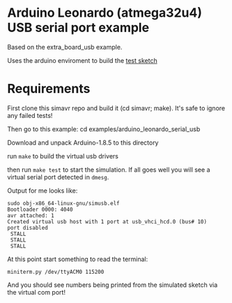 # Arduino Leonardo (atmega32u4) USB serial port example

Based on the extra_board_usb example.

Uses the arduino enviroment to build the [test sketch](test/test.ino)

# Requirements

First clone this simavr repo and build it (cd simavr; make). It's safe to ignore any failed tests!

Then go to this example: cd examples/arduino_leonardo_serial_usb

Download and unpack Arduino-1.8.5 to this directory

run `make` to build the virtual usb drivers

then run `make test` to start the simulation. If all goes well you will see a virtual serial port detected in `dmesg`.

Output for me looks like:

    sudo obj-x86_64-linux-gnu/simusb.elf
    Bootloader 0000: 4040
    avr attached: 1
    Created virtual usb host with 1 port at usb_vhci_hcd.0 (bus# 10)
    port disabled
     STALL
     STALL
     STALL

At this point start something to read the terminal:

    miniterm.py /dev/ttyACM0 115200       

And you should see numbers being printed from the simulated sketch via the virtual com port!
